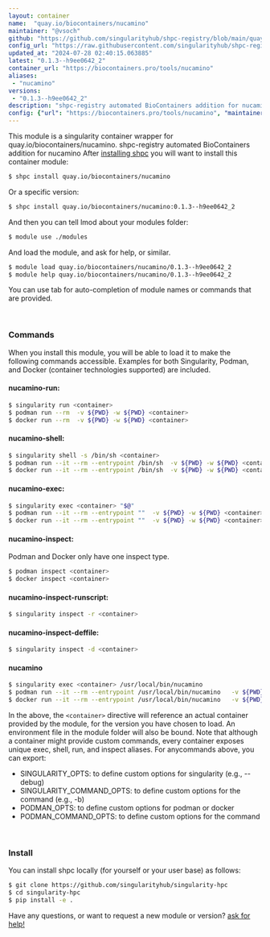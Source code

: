 ```yaml
---
layout: container
name:  "quay.io/biocontainers/nucamino"
maintainer: "@vsoch"
github: "https://github.com/singularityhub/shpc-registry/blob/main/quay.io/biocontainers/nucamino/container.yaml"
config_url: "https://raw.githubusercontent.com/singularityhub/shpc-registry/main/quay.io/biocontainers/nucamino/container.yaml"
updated_at: "2024-07-28 02:40:15.063885"
latest: "0.1.3--h9ee0642_2"
container_url: "https://biocontainers.pro/tools/nucamino"
aliases:
 - "nucamino"
versions:
 - "0.1.3--h9ee0642_2"
description: "shpc-registry automated BioContainers addition for nucamino"
config: {"url": "https://biocontainers.pro/tools/nucamino", "maintainer": "@vsoch", "description": "shpc-registry automated BioContainers addition for nucamino", "latest": {"0.1.3--h9ee0642_2": "sha256:daa0f35e8474307c5353cbd4b4c976b075150f0c1c0a5d8cf9544d8c3f3ce246"}, "tags": {"0.1.3--h9ee0642_2": "sha256:daa0f35e8474307c5353cbd4b4c976b075150f0c1c0a5d8cf9544d8c3f3ce246"}, "docker": "quay.io/biocontainers/nucamino", "aliases": {"nucamino": "/usr/local/bin/nucamino"}}
---
```


This module is a singularity container wrapper for quay.io/biocontainers/nucamino.
shpc-registry automated BioContainers addition for nucamino
After [installing shpc](#install) you will want to install this container module:


```bash
$ shpc install quay.io/biocontainers/nucamino
```

Or a specific version:

```bash
$ shpc install quay.io/biocontainers/nucamino:0.1.3--h9ee0642_2
```

And then you can tell lmod about your modules folder:

```bash
$ module use ./modules
```

And load the module, and ask for help, or similar.

```bash
$ module load quay.io/biocontainers/nucamino/0.1.3--h9ee0642_2
$ module help quay.io/biocontainers/nucamino/0.1.3--h9ee0642_2
```

You can use tab for auto-completion of module names or commands that are provided.

<br>

### Commands

When you install this module, you will be able to load it to make the following commands accessible.
Examples for both Singularity, Podman, and Docker (container technologies supported) are included.

#### nucamino-run:

```bash
$ singularity run <container>
$ podman run --rm  -v ${PWD} -w ${PWD} <container>
$ docker run --rm  -v ${PWD} -w ${PWD} <container>
```

#### nucamino-shell:

```bash
$ singularity shell -s /bin/sh <container>
$ podman run --it --rm --entrypoint /bin/sh  -v ${PWD} -w ${PWD} <container>
$ docker run --it --rm --entrypoint /bin/sh  -v ${PWD} -w ${PWD} <container>
```

#### nucamino-exec:

```bash
$ singularity exec <container> "$@"
$ podman run --it --rm --entrypoint ""  -v ${PWD} -w ${PWD} <container> "$@"
$ docker run --it --rm --entrypoint ""  -v ${PWD} -w ${PWD} <container> "$@"
```

#### nucamino-inspect:

Podman and Docker only have one inspect type.

```bash
$ podman inspect <container>
$ docker inspect <container>
```

#### nucamino-inspect-runscript:

```bash
$ singularity inspect -r <container>
```

#### nucamino-inspect-deffile:

```bash
$ singularity inspect -d <container>
```


#### nucamino

```bash
$ singularity exec <container> /usr/local/bin/nucamino
$ podman run --it --rm --entrypoint /usr/local/bin/nucamino   -v ${PWD} -w ${PWD} <container> -c " $@"
$ docker run --it --rm --entrypoint /usr/local/bin/nucamino   -v ${PWD} -w ${PWD} <container> -c " $@"
```



In the above, the `<container>` directive will reference an actual container provided
by the module, for the version you have chosen to load. An environment file in the
module folder will also be bound. Note that although a container
might provide custom commands, every container exposes unique exec, shell, run, and
inspect aliases. For anycommands above, you can export:

 - SINGULARITY_OPTS: to define custom options for singularity (e.g., --debug)
 - SINGULARITY_COMMAND_OPTS: to define custom options for the command (e.g., -b)
 - PODMAN_OPTS: to define custom options for podman or docker
 - PODMAN_COMMAND_OPTS: to define custom options for the command

<br>

### Install

You can install shpc locally (for yourself or your user base) as follows:

```bash
$ git clone https://github.com/singularityhub/singularity-hpc
$ cd singularity-hpc
$ pip install -e .
```

Have any questions, or want to request a new module or version? [ask for help!](https://github.com/singularityhub/singularity-hpc/issues)